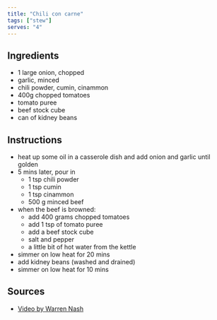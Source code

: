 ```yaml
---
title: "Chili con carne"
tags: ["stew"]
serves: "4"
---
```


## Ingredients

- 1 large onion, chopped
- garlic, minced
- chili powder, cumin, cinammon
- 400g chopped tomatoes
- tomato puree
- beef stock cube
- can of kidney beans

## Instructions

- heat up some oil in a casserole dish and add onion and garlic until golden
- 5 mins later, pour in
  - 1 tsp chili powder
  - 1 tsp cumin
  - 1 tsp cinammon
  - 500 g minced beef
- when the beef is browned:
  - add 400 grams chopped tomatoes
  - add 1 tsp of tomato puree
  - add a beef stock cube
  - salt and pepper
  - a little bit of hot water from the kettle
- simmer on low heat for 20 mins
- add kidney beans (washed and drained)
- simmer on low heat for 10 mins

## Sources

- [Video by Warren Nash](https://yt.artemislena.eu/watch?v=DCvIBlFmujY)
